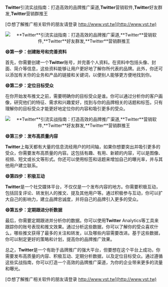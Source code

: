 **Twitter**引流实战指南：打造高效的品牌推广渠道,**Twitter**营销软件,**Twitter**好友群发,**Twitter**营销群推王

[😍想了解推广相关软件的朋友请登录 http://www.vst.tw](http://www.vst.tw)

 <center><img src="https://vst.tw/MP4/tuiguang/png/3.png" alt="**Twitter**引流实战指南：打造高效的品牌推广渠道,**Twitter**营销软件,**Twitter**好友群发,**Twitter**营销群推王"></center>

**😄第一步：创建账号和完善资料**

首先，你需要创建一个**Twitter**账号，并完善个人资料。在资料中包括头像、封面、简介等信息，这些资料能够让用户更好地了解你所代表的品牌。此外，你还可以添加有关你的业务和产品的链接和关键词，以便别人能够更方便地找到你。

**😄第二步：定位目标受众**

在你开始发布推文之前，需要明确你的目标受众是谁。你可以通过分析你的客户画像，研究他们的特征、需求和兴趣爱好，找到与你的品牌相关的话题和标签。只有理解你的目标受众才能更好地定位你的内容和吸引更多的受众。

 <center><img src="https://vst.tw/MP4/tuiguang/png/3.png" alt="**Twitter**引流实战指南：打造高效的品牌推广渠道,**Twitter**营销软件,**Twitter**好友群发,**Twitter**营销群推王"></center>

**😄第三步：发布高质量内容**

**Twitter**上每天都有大量的信息流经用户的时间轴，如果你想要突出并吸引更多的受众，你需要发布高质量的内容。这包括有趣、有用、新颖的内容，可以是图像、视频、短文或长文等形式。你还可以使用标签和话题来增加自己的曝光率，并与其他用户建立联系。

**😄第四步：积极互动**

**Twitter**是一个社交媒体平台，不仅仅是一个发布内容的地方。你需要积极互动，包括回复评论、转发别人的推文、提及其他用户等。通过积极参与互动，你可以扩大自己的影响力，建立品牌忠诚度，并将自己的品牌引入更多的受众。

**😄第五步：定期跟进分析数据**

最后，你需要定期跟进并分析你的数据。你可以使用**Twitter** Analytics等工具来跟踪你的账号表现和推文效果。通过分析这些数据，你可以了解你的受众喜欢什么，哪些推文获得了最多的关注和转发，以及哪些内容需要改进。基于这些数据，你可以制定更好的策略和计划，提高你的品牌推广效果。

总之，**Twitter**是一个有助于品牌推广的强大平台，但要想在这个平台上成功，你需要发布高质量的内容、积极互动、定期分析数据，以及定位目标受众。通过遵循这些实战指南，你可以打造一个高效的品牌推广渠道，为你的企业带来更多的流量和曝光。

[😍想了解推广相关软件的朋友请登录 http://www.vst.tw](http://www.vst.tw)



